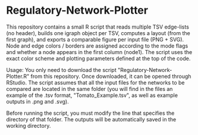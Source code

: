 # Regulatory-Network-Plotter
This repository contains a small R script that reads multiple TSV edge-lists (no header), builds one igraph object per TSV, computes a layout (from the first graph), and exports a comparable figure per input file (PNG + SVG). Node and edge colors / borders are assigned according to the mode flags and whether a node appears in the first column (node1). The script uses the exact color scheme and plotting parameters defined at the top of the code.

Usage:
You only need to download the script "Regulatory-Network-Plotter.R" from this repository. Once downloaded, it can be opened through RStudio. The script assumes that all the input files for the networks to be compared are located in the same folder (you will find in the files an example of the .tsv format, "Tomato_Example.tsv", as well as example outputs in .png and .svg).

Before running the script, you must modify the line that specifies the directory of that folder. The outputs will be automatically saved in the working directory.

